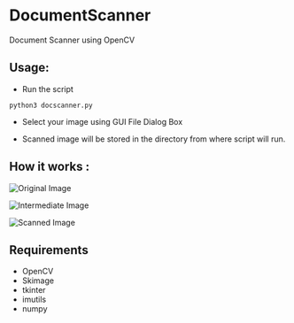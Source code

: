# DocumentScanner
Document Scanner using OpenCV

## Usage:

* Run the script 

```
python3 docscanner.py

```

* Select your image using GUI File Dialog Box

* Scanned image will be stored in the directory from where script will run.


## How it works :


![Original Image ](https://raw.githubusercontent.com/royalbhati/DocumentScanner/master/receipt.jpg)

![Intermediate Image](https://raw.githubusercontent.com/royalbhati/DocumentScanner/master/intermediate.png)

![Scanned Image ](https://raw.githubusercontent.com/royalbhati/DocumentScanner/master/01.png)








## Requirements

* OpenCV
* Skimage
* tkinter
* imutils
* numpy
